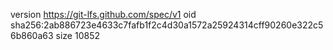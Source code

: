 version https://git-lfs.github.com/spec/v1
oid sha256:2ab886723e4633c7fafb1f2c4d30a1572a25924314cff90260e322c56b860a63
size 10852

